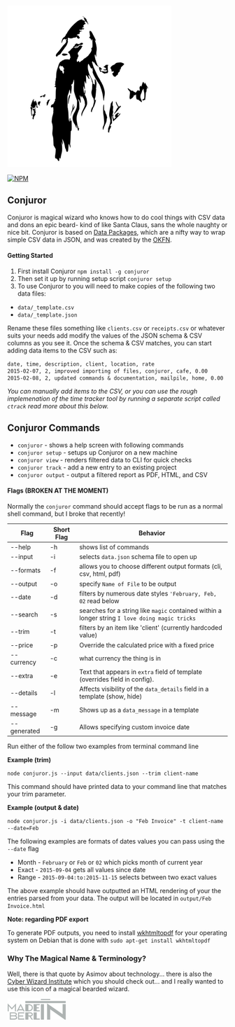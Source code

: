 ![The Magical Conjuror](images/bearded-wizard.png)

[![NPM](https://nodei.co/npm/conjuror.png)](https://nodei.co/npm/conjuror/)

Conjuror
---

Conjuror is magical wizard who knows how to do cool things with CSV data and dons an epic beard- kind of like Santa Claus, sans the whole naughty or nice bit. Conjuror is based on [Data Packages](http://data.okfn.org/doc/publish), which are a nifty way to wrap simple CSV data in JSON, and was created by the [OKFN](http://okfn.org).

#### Getting Started

1. First install Conjuror `npm install -g conjuror`
1. Then set it up by running setup script `conjuror setup`
2. To use Conjuror to you will need to make copies of the following two data files:

* `data/_template.csv`
* `data/_template.json`

Rename these files something like `clients.csv` or `receipts.csv` or whatever suits your needs add modify the values of the JSON schema & CSV columns as you see it. Once the schema & CSV matches, you can start adding data items to the CSV such as:

```
date, time, description, client, location, rate
2015-02-07, 2, improved importing of files, conjuror, cafe, 0.00
2015-02-08, 2, updated commands & documentation, mailpile, home, 0.00
```

*You can manually add items to the CSV, or you can use the rough implemenation of the time tracker tool by running a separate script called `ctrack` read more about this below.*

## Conjuror Commands

- `conjuror` - shows a help screen with following commands
- `conjuror setup` - setups up Conjuror on a new machine
- `conjuror view` - renders filtered data to CLI for quick checks
- `conjuror track` - add a new entry to an existing project
- `conjuror output` - output a filtered report as PDF, HTML, and CSV

#### Flags (BROKEN AT THE MOMENT)

Normally the `conjuror` command should accept flags to be run as a normal shell command, but I broke that recently!

Flag | Short Flag | Behavior
------------ | ------------- | -------------
--help | -h | shows list of commands
--input | -i | selects `data.json` schema file to open up
--formats | -f | allows you to choose different output formats (cli, csv, html, pdf)
--output | -o | specify `Name of File` to be output
--date | -d | filters by numerous date styles `'February, Feb, 02` read below
--search | -s | searches for a string like `magic` contained within a longer string `I love doing magic tricks`
--trim | -t | filters by an item like 'client' (currently hardcoded value)
--price | -p | Override the calculated price with a fixed price
--currency | -c | what currency the thing is in
--extra | -e | Text that appears in `extra` field of template (overrides field in config).
--details | -l | Affects visibility of the `data_details` field in a template (show, hide)
--message | -m | Shows up as a `data_message` in a template
--generated | -g | Allows specifying custom invoice date

Run either of the follow two examples from terminal command line

**Example (trim)**

```
node conjuror.js --input data/clients.json --trim client-name
```

This command should have printed data to your command line that matches your trim parameter.

**Example (output & date)**

```
node conjuror.js -i data/clients.json -o "Feb Invoice" -t client-name --date=Feb
```

The following examples are formats of dates values you can pass using the `--date` flag

- Month - `February` or `Feb` or `02` which picks month of current year
- Exact - `2015-09-04` gets all values since date
- Range - `2015-09-04:to:2015-11-15` selects between two exact values

The above example should have outputted an HTML rendering of your the entries
parsed from your data. The output will be located in `output/Feb Invoice.html`

**Note: regarding PDF export**

To generate PDF outputs, you need to install
[wkhtmltopdf](http://wkhtmltopdf.org/downloads.html) for your operating system
on Debian that is done with `sudo apt-get install wkhtmltopdf`


### Why The Magical Name & Terminology?

Well, there is that quote by Asimov about technology... there is also the
[Cyber Wizard Institute](https://github.com/CyberWizardInstitute) which you
should check out... and I really wanted to use this icon of a magical bearded
wizard.

![Made in Berlin](images/Made-in-Berlin.png)
